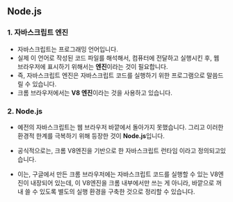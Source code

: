 ## Node.js

### 1. 자바스크립트 엔진
 - 자바스크립트는 프로그래밍 언어입니다.
 - 실제 이 언어로 작성된 코드 파일를 해석해서, 컴퓨터에 전달하고 실행시킨 후, 웹 브라우저에 표시하기 위해서는 **엔진**이라는 것이 필요합니다.
 - 즉, 자바스크립트 엔진은 자바스크립트 코드를 실행하기 위한 프로그램으로 말씀드릴 수 있습니다.
 - 크롬 브라우저에서는 **V8 엔진**이라는 것을 사용하고 있습니다.

### 2. Node.js
 - 예전의 자바스크립트는 웹 브라우저 바깥에서 돌아가지 못했습니다. 그리고 이러한 환경적 한계를 극복하기 위해 등장한 것이 **Node.js**입니다.

 - 공식적으로는, 크롬 V8엔진을 기반으로 한 자바스크립트 런타임 이라고 정의되고있습니다.
 - 이는, 구글에서 만든 크롬 브라우저에는 자바스크립트 코드를 실행할 수 있는 V8엔진이 내장되어 있는데, 이 V8엔진을 크롬 내부에서만 쓰는 게 아니라, 바깥으로 꺼내 쓸 수 있도록 별도의 실행 환경을 구축한 것으로 정리할 수 있습니다.
